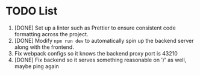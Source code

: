 # TODO List

1. [DONE] Set up a linter such as Prettier to ensure consistent code formatting across the project.
2. [DONE] Modify `npm run dev` to automatically spin up the backend server along with the frontend.
3. Fix webpack configs so it knows the backend proxy port is 43210
4. [DONE] Fix backend so it serves something reasonable on '/' as well, maybe ping again
